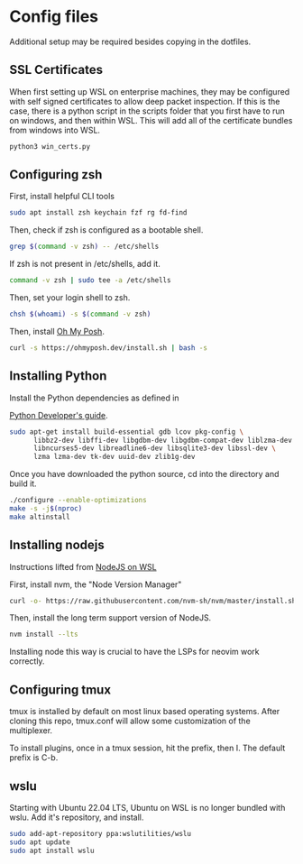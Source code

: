 # Config files

Additional setup may be required besides copying in the dotfiles.

## SSL Certificates
When first setting up WSL on enterprise machines, they may be configured with
self signed certificates to allow deep packet inspection. If this is the case,
there is a python script in the scripts folder that you first have to run on
windows, and then within WSL. This will add all of the certificate bundles from
windows into WSL.

```sh
python3 win_certs.py
```

## Configuring zsh

First, install helpful CLI tools

```bash
sudo apt install zsh keychain fzf rg fd-find
```

Then, check if zsh is configured as a bootable shell.

```bash
grep $(command -v zsh) -- /etc/shells
```

If zsh is not present in /etc/shells, add it.

```bash
command -v zsh | sudo tee -a /etc/shells
```

Then, set your login shell to zsh.

```bash
chsh $(whoami) -s $(command -v zsh)
```

Then, install [Oh My Posh](https://ohmyposh.dev/docs/installation/linux).

```bash
curl -s https://ohmyposh.dev/install.sh | bash -s
```

## Installing Python
Install the Python dependencies as defined in

[Python Developer's guide](https://devguide.python.org/getting-started/setup-building/#linux).

```bash
sudo apt-get install build-essential gdb lcov pkg-config \
      libbz2-dev libffi-dev libgdbm-dev libgdbm-compat-dev liblzma-dev \
      libncurses5-dev libreadline6-dev libsqlite3-dev libssl-dev \
      lzma lzma-dev tk-dev uuid-dev zlib1g-dev
```

Once you have downloaded the python source, cd into the directory and build it.

```bash
./configure --enable-optimizations
make -s -j$(nproc)
make altinstall
```

## Installing nodejs

Instructions lifted from [NodeJS on WSL](https://learn.microsoft.com/en-us/windows/dev-environment/javascript/nodejs-on-wsl)

First, install nvm, the "Node Version Manager"

```bash
curl -o- https://raw.githubusercontent.com/nvm-sh/nvm/master/install.sh | bash
```

Then, install the long term support version of NodeJS.

```bash
nvm install --lts
```

Installing node this way is crucial to have the LSPs for neovim work correctly.

## Configuring tmux

tmux is installed by default on most linux based operating systems. After
cloning this repo, tmux.conf will allow some customization of the multiplexer.

To install plugins, once in a tmux session, hit the prefix, then I. The default
prefix is C-b. 

## wslu

Starting with Ubuntu 22.04 LTS, Ubuntu on WSL is no longer bundled with wslu.
Add it's repository, and install.

```sh 
sudo add-apt-repository ppa:wslutilities/wslu
sudo apt update
sudo apt install wslu
```
